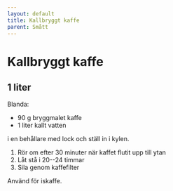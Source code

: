 ```yaml
---
layout: default
title: Kallbryggt kaffe
parent: Smått
---
```

# Kallbryggt kaffe

## 1 liter

Blanda:

-   90 g bryggmalet kaffe
-   1 liter kallt vatten

i en behållare med lock och ställ in i kylen.

1.  Rör om efter 30 minuter när kaffet flutit upp till ytan
2.  Låt stå i 20--24 timmar
3.  Sila genom kaffefilter

Använd för iskaffe.
